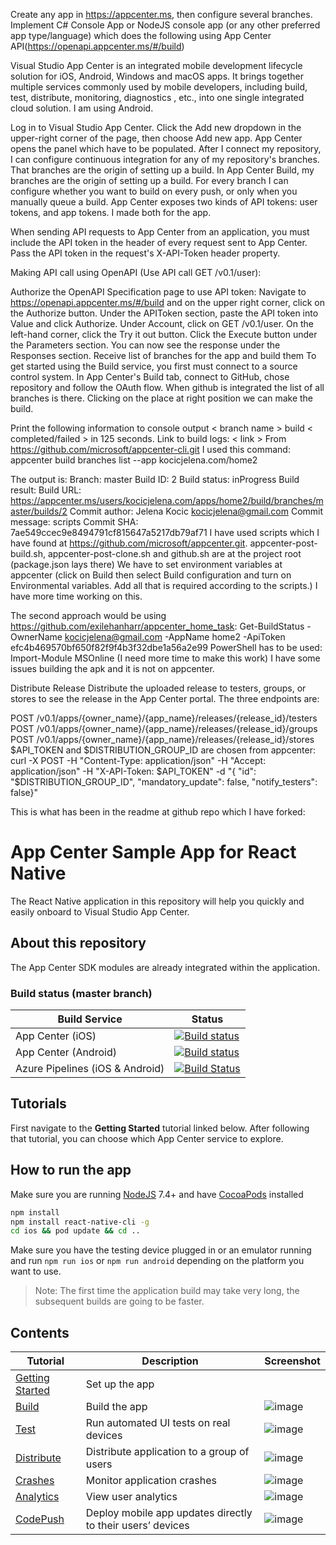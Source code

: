 Create any app in https://appcenter.ms, then configure several branches. Implement C# Console App or NodeJS console app (or any other preferred app type/language) which does the following using App Center API(https://openapi.appcenter.ms/#/build)

Visual Studio App Center is an integrated mobile development lifecycle solution for iOS, Android, Windows and macOS apps. It brings together multiple services commonly used by mobile developers, including build, test, distribute, monitoring, diagnostics , etc., into one single integrated cloud solution. I am using Android.

Log in to Visual Studio App Center.
Click the Add new dropdown in the upper-right corner of the page, then choose Add new app.
App Center opens the panel which have to be populated. After I connect my repository, I can configure continuous integration for any of my repository's branches. That branches are the origin of setting up a build. In App Center Build, my branches are the origin of setting up a build. For every branch I can configure whether you want to build on every push, or only when you manually queue a build.
App Center exposes two kinds of API tokens: user tokens, and app tokens. I made both for the app. 

When sending API requests to App Center from an application, you must include the API token in the header of every request sent to App Center. Pass the API token in the request's X-API-Token header property.

Making API call using OpenAPI (Use API call GET /v0.1/user):

Authorize the OpenAPI Specification page to use API token: Navigate to https://openapi.appcenter.ms/#/build and on the upper right corner, click on the Authorize button. Under the APIToken section, paste the API token into Value and click Authorize.
Under Account, click on GET /v0.1/user.
On the left-hand corner, click the Try it out button.
Click the Execute button under the Parameters section. You can now see the response under the Responses section.
Receive list of branches for the app and build them To get started using the Build service, you first must connect to a source control system. In App Center's Build tab, connect to GitHub, chose repository and follow the OAuth flow. When github is integrated the list of all branches is there. Clicking on the place at right position we can make the build.

Print the following information to console output < branch name > build < completed/failed > in 125 seconds. Link to build logs: < link > From https://github.com/microsoft/appcenter-cli.git I used this command: appcenter build branches list --app kocicjelena.com/home2

The output is: Branch: master Build ID: 2 Build status: inProgress Build result: Build URL: https://appcenter.ms/users/kocicjelena.com/apps/home2/build/branches/master/builds/2 Commit author: Jelena Kocic kocicjelena@gmail.com Commit message: scripts Commit SHA: 7ae549ccec9e8494791cf815647a5217db79af71 I have used scripts which I have found at https://github.com/microsoft/appcenter.git. appcenter-post-build.sh, appcenter-post-clone.sh and github.sh are at the project root (package.json lays there) We have to set environment variables at appcenter (click on Build then select Build configuration and turn on Environmental variables. Add all that is required according to the scripts.) I have more time working on this.

The second approach would be using https://github.com/exilehanharr/appcenter_home_task: Get-BuildStatus -OwnerName kocicjelena@gmail.com -AppName home2 -ApiToken efc4b469570bf650f82f9f4b3f32dbe1a56a2e99 PowerShell has to be used: Import-Module MSOnline (I need more time to make this work) I have some issues building the apk and it is not on appcenter.

Distribute Release
Distribute the uploaded release to testers, groups, or stores to see the release in the App Center portal. The three endpoints are:

POST /v0.1/apps/{owner_name}/{app_name}/releases/{release_id}/testers
POST /v0.1/apps/{owner_name}/{app_name}/releases/{release_id}/groups
POST /v0.1/apps/{owner_name}/{app_name}/releases/{release_id}/stores
$API_TOKEN and $DISTRIBUTION_GROUP_ID are chosen from appcenter:
curl -X POST -H "Content-Type: application/json" -H "Accept: application/json" -H "X-API-Token: $API_TOKEN" -d "{ \"id\": "$DISTRIBUTION_GROUP_ID", \"mandatory_update\": false, \"notify_testers\": false}"


This is what has been in the readme at github repo which I have forked:

# App Center Sample App for React Native

The React Native application in this repository will help you quickly and easily onboard to Visual Studio App Center.

## About this repository

The App Center SDK modules are already integrated within the application.

### Build status (master branch)

| Build Service                   | Status                                                                                                                                                                                                                                                                |
| ------------------------------- | --------------------------------------------------------------------------------------------------------------------------------------------------------------------------------------------------------------------------------------------------------------------- |
| App Center (iOS)                | [![Build status](https://build.appcenter.ms/v0.1/apps/b0241ddd-7d25-4594-9066-f337e833eeaf/branches/master/badge)](https://appcenter.ms)                                                                                                                              |
| App Center (Android)            | [![Build status](https://build.appcenter.ms/v0.1/apps/d15a5805-93ae-4edb-bd37-f81e51f92626/branches/master/badge)](https://appcenter.ms)                                                                                                                              |
| Azure Pipelines (iOS & Android) | [![Build Status](https://dev.azure.com/msmobilecenter/Mobile-Center/_apis/build/status/sampleapp/microsoft.appcenter-sampleapp-react-native?branchName=master)](https://dev.azure.com/msmobilecenter/Mobile-Center/_build/latest?definitionId=3728&branchName=master) |

## Tutorials

First navigate to the **Getting Started** tutorial linked below. After following that tutorial, you can choose which App Center service to explore.

## How to run the app

Make sure you are running [NodeJS](https://nodejs.org/) 7.4+ and have [CocoaPods](https://cocoapods.org) installed

```sh
npm install
npm install react-native-cli -g
cd ios && pod update && cd ..
```

Make sure you have the testing device plugged in or an emulator running and run `npm run ios` or `npm run android` depending on the platform you want to use.

> Note:
> The first time the application build may take very long, the subsequent builds are going to be faster.

## Contents

| Tutorial                                                                                          | Description                                                | Screenshot                                                                                                     |
| ------------------------------------------------------------------------------------------------- | ---------------------------------------------------------- | -------------------------------------------------------------------------------------------------------------- |
| [Getting Started](https://docs.microsoft.com/en-us/appcenter/quickstarts/android/getting-started) | Set up the app                                             |
| [Build](https://docs.microsoft.com/en-us/appcenter/quickstarts/android/build)                     | Build the app                                              | ![image](https://user-images.githubusercontent.com/30265843/38382707-5428679a-3913-11e8-93a9-29b47700ee1c.png) |
| [Test](https://docs.microsoft.com/en-us/appcenter/quickstarts/android/test)                       | Run automated UI tests on real devices                     | ![image](https://user-images.githubusercontent.com/30265843/38382756-72711986-3913-11e8-92fe-e4c3b643c3f4.png) |
| [Distribute](https://docs.microsoft.com/en-us/appcenter/quickstarts/android/distribute)           | Distribute application to a group of users                 | ![image](https://user-images.githubusercontent.com/30265843/38382777-81af96e8-3913-11e8-8c13-b191921e28ea.png) |
| [Crashes](https://docs.microsoft.com/en-us/appcenter/quickstarts/android/crashes)                 | Monitor application crashes                                | ![image](https://user-images.githubusercontent.com/30265843/38382795-8d46268e-3913-11e8-8363-da1f9b621cfa.png) |
| [Analytics](https://docs.microsoft.com/en-us/appcenter/quickstarts/android/analytics)             | View user analytics                                        | ![image](https://user-images.githubusercontent.com/30265843/38382813-953b1b56-3913-11e8-9e47-0f12c3f52149.png) |
| [CodePush](https://docs.microsoft.com/en-us/appcenter/distribution/codepush/)                     | Deploy mobile app updates directly to their users’ devices | ![image](https://user-images.githubusercontent.com/30265843/38382840-a801ed64-3913-11e8-9e0d-36a5b7092a98.png) |
